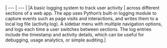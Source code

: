| --- | --- |
|A basic logging system to track user activity | across different sections of a web app. The app uses Python’s built-in logging module to capture events such as page visits and interactions, and writes them to a local log file (activity.log).
A sidebar menu with multiple navigation options, and logs each time a user switches between sections. The log entries include the timestamp and activity details, which can be useful for debugging, usage analytics, or simple auditing.|

